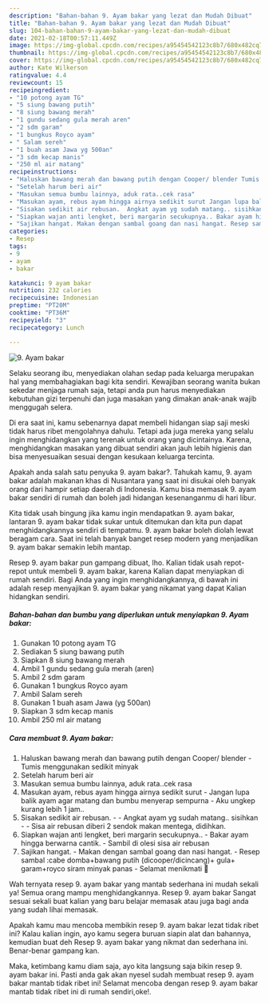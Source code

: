 ```yaml
---
description: "Bahan-bahan 9. Ayam bakar yang lezat dan Mudah Dibuat"
title: "Bahan-bahan 9. Ayam bakar yang lezat dan Mudah Dibuat"
slug: 104-bahan-bahan-9-ayam-bakar-yang-lezat-dan-mudah-dibuat
date: 2021-02-18T00:57:11.449Z
image: https://img-global.cpcdn.com/recipes/a95454542123c8b7/680x482cq70/9-ayam-bakar-foto-resep-utama.jpg
thumbnail: https://img-global.cpcdn.com/recipes/a95454542123c8b7/680x482cq70/9-ayam-bakar-foto-resep-utama.jpg
cover: https://img-global.cpcdn.com/recipes/a95454542123c8b7/680x482cq70/9-ayam-bakar-foto-resep-utama.jpg
author: Kate Wilkerson
ratingvalue: 4.4
reviewcount: 15
recipeingredient:
- "10 potong ayam TG"
- "5 siung bawang putih"
- "8 siung bawang merah"
- "1 gundu sedang gula merah aren"
- "2 sdm garam"
- "1 bungkus Royco ayam"
- " Salam sereh"
- "1 buah asam Jawa yg 500an"
- "3 sdm kecap manis"
- "250 ml air matang"
recipeinstructions:
- "Haluskan bawang merah dan bawang putih dengan Cooper/ blender Tumis menggunakan sedikit minyak"
- "Setelah harum beri air"
- "Masukan semua bumbu lainnya, aduk rata..cek rasa"
- "Masukan ayam, rebus ayam hingga airnya sedikit surut Jangan lupa balik ayam agar matang dan bumbu menyerap sempurna Aku ungkep kurang lebih 1 jam.."
- "Sisakan sedikit air rebusan.  Angkat ayam yg sudah matang.. sisihkan  Sisa air rebusan diberi 2 sendok makan mentega, didihkan."
- "Siapkan wajan anti lengket, beri margarin secukupnya.. Bakar ayam hingga berwarna cantik. Sambil di olesi sisa air rebusan"
- "Sajikan hangat. Makan dengan sambal goang dan nasi hangat. Resep sambal :cabe domba+bawang putih (dicooper/dicincang)+ gula+ garam+royco siram minyak panas Selamat menikmati 🥰"
categories:
- Resep
tags:
- 9
- ayam
- bakar

katakunci: 9 ayam bakar 
nutrition: 232 calories
recipecuisine: Indonesian
preptime: "PT20M"
cooktime: "PT36M"
recipeyield: "3"
recipecategory: Lunch

---
```



![9. Ayam bakar](https://img-global.cpcdn.com/recipes/a95454542123c8b7/680x482cq70/9-ayam-bakar-foto-resep-utama.jpg)

Selaku seorang ibu, menyediakan olahan sedap pada keluarga merupakan hal yang membahagiakan bagi kita sendiri. Kewajiban seorang  wanita bukan sekedar menjaga rumah saja, tetapi anda pun harus menyediakan kebutuhan gizi terpenuhi dan juga masakan yang dimakan anak-anak wajib menggugah selera.

Di era  saat ini, kamu sebenarnya dapat membeli hidangan siap saji meski tidak harus ribet mengolahnya dahulu. Tetapi ada juga mereka yang selalu ingin menghidangkan yang terenak untuk orang yang dicintainya. Karena, menghidangkan masakan yang dibuat sendiri akan jauh lebih higienis dan bisa menyesuaikan sesuai dengan kesukaan keluarga tercinta. 



Apakah anda salah satu penyuka 9. ayam bakar?. Tahukah kamu, 9. ayam bakar adalah makanan khas di Nusantara yang saat ini disukai oleh banyak orang dari hampir setiap daerah di Indonesia. Kamu bisa memasak 9. ayam bakar sendiri di rumah dan boleh jadi hidangan kesenanganmu di hari libur.

Kita tidak usah bingung jika kamu ingin mendapatkan 9. ayam bakar, lantaran 9. ayam bakar tidak sukar untuk ditemukan dan kita pun dapat menghidangkannya sendiri di tempatmu. 9. ayam bakar boleh diolah lewat beragam cara. Saat ini telah banyak banget resep modern yang menjadikan 9. ayam bakar semakin lebih mantap.

Resep 9. ayam bakar pun gampang dibuat, lho. Kalian tidak usah repot-repot untuk membeli 9. ayam bakar, karena Kalian dapat menyiapkan di rumah sendiri. Bagi Anda yang ingin menghidangkannya, di bawah ini adalah resep menyajikan 9. ayam bakar yang nikamat yang dapat Kalian hidangkan sendiri.

<!--inarticleads1-->

##### Bahan-bahan dan bumbu yang diperlukan untuk menyiapkan 9. Ayam bakar:

1. Gunakan 10 potong ayam TG
1. Sediakan 5 siung bawang putih
1. Siapkan 8 siung bawang merah
1. Ambil 1 gundu sedang gula merah (aren)
1. Ambil 2 sdm garam
1. Gunakan 1 bungkus Royco ayam
1. Ambil  Salam sereh
1. Gunakan 1 buah asam Jawa (yg 500an)
1. Siapkan 3 sdm kecap manis
1. Ambil 250 ml air matang




<!--inarticleads2-->

##### Cara membuat 9. Ayam bakar:

1. Haluskan bawang merah dan bawang putih dengan Cooper/ blender - Tumis menggunakan sedikit minyak
1. Setelah harum beri air
1. Masukan semua bumbu lainnya, aduk rata..cek rasa
1. Masukan ayam, rebus ayam hingga airnya sedikit surut - Jangan lupa balik ayam agar matang dan bumbu menyerap sempurna - Aku ungkep kurang lebih 1 jam..
1. Sisakan sedikit air rebusan. -  - Angkat ayam yg sudah matang.. sisihkan -  - Sisa air rebusan diberi 2 sendok makan mentega, didihkan.
1. Siapkan wajan anti lengket, beri margarin secukupnya.. - Bakar ayam hingga berwarna cantik. - Sambil di olesi sisa air rebusan
1. Sajikan hangat. - Makan dengan sambal goang dan nasi hangat. - Resep sambal :cabe domba+bawang putih (dicooper/dicincang)+ gula+ garam+royco siram minyak panas - Selamat menikmati 🥰




Wah ternyata resep 9. ayam bakar yang mantab sederhana ini mudah sekali ya! Semua orang mampu menghidangkannya. Resep 9. ayam bakar Sangat sesuai sekali buat kalian yang baru belajar memasak atau juga bagi anda yang sudah lihai memasak.

Apakah kamu mau mencoba membikin resep 9. ayam bakar lezat tidak ribet ini? Kalau kalian ingin, ayo kamu segera buruan siapin alat dan bahannya, kemudian buat deh Resep 9. ayam bakar yang nikmat dan sederhana ini. Benar-benar gampang kan. 

Maka, ketimbang kamu diam saja, ayo kita langsung saja bikin resep 9. ayam bakar ini. Pasti anda gak akan nyesel sudah membuat resep 9. ayam bakar mantab tidak ribet ini! Selamat mencoba dengan resep 9. ayam bakar mantab tidak ribet ini di rumah sendiri,oke!.


